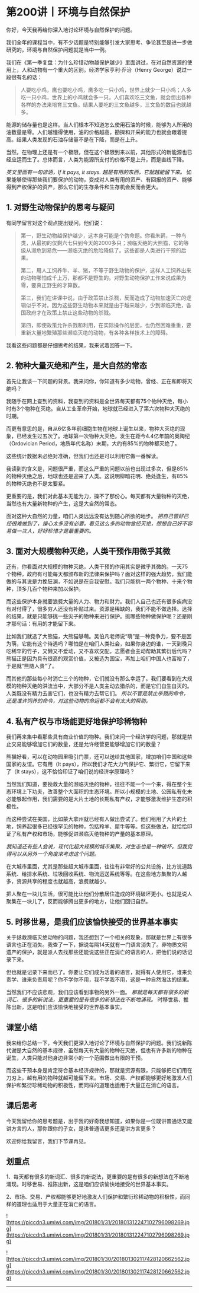 # 第200讲丨环境与自然保护

你好，今天我再给你深入地讨论环境与自然保护的问题。

我们全年的课程当中，有不少话题是特别能够引发大家思考、争论甚至是进一步做研究的，环境与自然保护问题就是当中一例。

我们在《第一季复盘：为什么珍惜动物越保护越少》里面讲过，在对自然资源的使用上，人和动物有一个重大的区别。经济学家亨利·乔治（Henry George）说过一段很有名的话：

> 人要吃小鸡，鹰也要吃小鸡，鹰多吃一只小鸡，世界上就少一只小鸡；人多吃一只小鸡，世界上的小鸡就会多一只。人们喜欢吃三文鱼，就会想出各种各样的办法来培育三文鱼。结果人要吃的三文鱼越多，三文鱼的数目也就越多。

能源的储存量也是这样。当人们根本不知道怎么使用石油的时候，能够为人所用的油数量是零。人们越懂得使用，油的价格越高，勘探和开采的能力也就会跟着提高。结果人类发现的石油存储量不是在下降，而是在上升。

当然，在物理上还是有一个极限，但在这个极限到来以前，其他形式的新能源也已经应运而生了。总体而言，人类为能源所支付的价格不是上升，而是直线下降。

 *英文里面有一句谚语，If it pays, it stays. 越是有用的东西，它就越能留下来。* 如果能够使得那些我们要保护的动物，变成对人类有用的资产、有回报的资产、能够得到产权保护的资产，那么它们的生存条件和生存机会反而会更大。

## 1. 对野生动物保护的思考与疑问

有同学留言对这个观点提出疑问，他们说：

> 第一，野生动物越保护越少，这本身可能是个伪命题。你看朱鹮，一种鸟类，从最初的仅剩六七只到今天的2000多只；濒临灭绝的大熊猫，它的等级从濒危到易危——濒临灭绝的危险降低了。这些都是人类进行干预的后果。
> 
> 
> 
> 第二，用人工饲养牛、羊、猪，不等于野生动物的保护，这样人工饲养出来的动物哪怕成千上万，那都不是野生的。对野生动物保护工作来说成果为零，要真正野生的才算数。
> 
> 
> 
> 第三，我们在讲课中说，由于政策禁止杀戮，反而造成了动物加速灭亡的逻辑似乎不对。因为这些野生动物本来就是由于越来越少，少到濒临灭绝，各国政府才在政策上禁止这些动物的杀戮。
> 
> 
> 
> 第四，即使政策允许杀戮和利用，在实际操作的层面，也仍然困难重重，要重新大量地繁殖那些濒临灭绝的动物，有各种各样技术上的障碍。

我看这些问题都是仔细思考的结果，我来试着回答一下。

## 2. 物种大量灭绝和产生，是大自然的常态

首先让我谈一下问题的背景。我来问你，你知道有多少动物，曾经、正在和即将灭绝吗？

我随手在网上查到的资料，我查到的资料是全世界每天都有75个物种灭绝，每小时有3个物种在灭绝。自从工业革命开始，地球就已经进入了第六次物种大灭绝的时期。

而更有意思的是，自从6亿多年前细胞生物在地球上诞生以来，物种大灭绝的现象，已经发生过五次了。地球第一次物种大灭绝，发生在距今4.4亿年前的奥陶纪（Ordovician Period，地质年代名称）末期，大约有85%的物种都灭绝了。

这些统计数据未必绝对准确，但我们也还是可以利用它做一番解读。

我读到的含义是，问题很严重，而这么严重的问题以前也出现过多次，但是85%的物种灭绝之后，地球也还是迎来了人类。这说明柳暗花明、绝处逢生，有85%的物种灭绝也不是太要紧。

更重要的是，我们对此基本无能为力，操不了那份心。每天都有大量物种的灭绝，当然也有大量新物种的产生，这是大自然的常态。

面对这种大自然的力量，咱们人类远远没有达到随心所欲的地步。 *把自己管好已经很难做到了，操心太多没有必要。看见这么多的动物曾经灭绝，想想自己好不容易做一次人，好好珍惜才是最重要的。*

## 3. 面对大规模物种灭绝，人类干预作用微乎其微

还有，你看面对大规模的物种灭绝，人类干预的作用其实是微乎其微的。一天75个物种，政府有可能每天都颁布新的法律来保护吗？面对这样的强大趋势，我们能做的与其说是力挽狂澜，不如说是在自我安慰。我们只能挑一两个物种、十来个物种，顶多几百个物种来加以保护。

而这些保护本身就要浪费大量的人力、物力和财力。我们人自己也还有很多疾病没有对付得了，很多穷人还没有补贴过来。资源是稀缺的，我们不能不做选择。选择的结果，就是只能够挑一些尖子的物种来进行保护。挑哪些物种做保护呢？还是刚才那句话：有用的才能留下来。

比如我们就选了大熊猫，大熊猫够萌。吴伯凡老师说“萌”是一种竞争力，要不是因为萌，它能有这个待遇吗？哪怕是在咱们人类社会，如果你身边的谁，一天到晚只吃稀罕的竹子，又懒又不爱动，又不喜欢交配，志愿者会主动帮助其繁衍后代吗？熊猫正是因为具有很高的观赏价值，又被选为国宝，再加上咱们中国人也富裕了，于是就“熊随人贵”了。

而其他的那些每小时消亡三个的物种，它们就没有那么幸运了。我们要看到在大规模的物种灭绝的洪流当中，大部分不是人类主动去猎杀的，而是它们自生自灭的。人类既没有精力去害它们，也没有精力去帮它们。 *所以不管是禁止杀戮的命令，还是准许饲养的命令，对这些动物的命运都不会有太大的帮助。*

## 4. 私有产权与市场能更好地保护珍稀物种

我们再来集中看那些具有商业价值的物种。我们来问一个经济学的问题，那就是禁止交易能够增加它们的数量，还是允许经营更能够增加它们的数量？

熊猫好看，可以在动物园里吸引门票，还可以送给其他国家，增加咱们中国和这些国家的友谊。它有用（It pays），所以我们才花大力气保护它、繁衍它，它留下来了（It stays），这不恰恰印证了咱们说的经济学原理吗？

当然我们知道，要挽救大量的濒临灭绝的物种，往往不能一个一个来，得在整个生态环境上下功夫，改善整个大面积的生态环境。所以小规模的土地、公园私有化未必能够起作用，我们需要的是大片土地的长期私有产权，才能够激发维护生态的积极性。

而这种尝试在美国，比如蒙大拿州就已经有人做出尝试了。他们租用了大片的土地，饲养起很多已经很罕见的物种，包括羚羊、犀牛等等。但这些做法，就恰恰印证了私有产权和市场，能够促进濒临灭绝物种的产量的基本原理。

 *我知道还有些人会说，现代化超大规模的城市集聚，对生态也是一种破坏。但我觉得可以从另外一个角度来考虑这个问题。*

在大城市里面，尤其是那些超大城市里面，往往有非常好的公共设施，比方说道路系统、给排水系统、垃圾回收系统、物流运送系统等等。在这些地方集聚的人越多，资源共享的程度也就越高，浪费就越少。

把人聚在一块儿生活，很可能比让他们分散居住造成的环境破坏更小。也就是说人聚集在一块儿了，反而能够腾出更多的地方，让他们回归自然。

## 5. 时移世易，是我们应该愉快接受的世界基本事实

关于拯救濒临灭绝动物的问题，我还想到了一个相关的现象，那就是世界上有很多语言也正在消失。我查了一下，据说每隔14天就有一门语言消失了。非物质文明遗产的保护，就是派人去找那些还能说这些正在消亡的语言的人，把他们说的话记录下来。

但也就是记录下来而已了。你要让它们成为活着的语言，就得有人使用它，谁来负责学、谁来负责用呢？你不学你不用，我不学我不用，这是一种自然淘汰的结果。

当然我们不应该悲观，我们应该看到事物的另外一面。 *那就是每天都有很多的新词汇、很多的新说法，更重要的是有很多的新想法在不断地涌现。* 时移世易、推陈出新，这是咱们应该愉快地接受的世界基本事实。

## 课堂小结

我来给你总结一下，今天我们更深入地讨论了环境与自然保护的问题。我们说新陈代谢是大自然的基本规律，虽然每天有大量的物种在灭绝，但也有许多新的物种在诞生，人类只能对他身边非常小的一个范围做出有限的干预。

而这些干预本身是肯定符合基本经济规律的，那就是资源有限，只能够把它们用在刀刃上，越有用的物种就越可能留下来。市场、交易、产权都能够更好地激发人们保护和繁衍珍稀动物的积极性，而同样的道理也适用于大量正在消亡的语言。

## 课后思考

今天我留给你的思考题是，出于我的好奇我想知道，如果你是一位既讲普通话又能讲方言的人，那你跟你的子女，是讲普通话更多还是讲方言更多？

欢迎你给我留言，我们下节课再见。

## 划重点

1、每天都有很多的新词汇、很多的新说法，更重要的是有很多的新想法在不断地涌现。时移世易、推陈出新，这是咱们应该愉快地接受的世界基本事实。

2、市场、交易、产权都能够更好地激发人们保护和繁衍珍稀动物的积极性，而同样的道理也适用于大量正在消亡的语言。


![https://piccdn3.umiwi.com/img/201801/31/201801312247102796098269.jpg](https://piccdn3.umiwi.com/img/201801/31/201801312247102796098269.jpg)

![https://piccdn3.umiwi.com/img/201801/30/201801302117428120662562.jpg](https://piccdn3.umiwi.com/img/201801/30/201801302117428120662562.jpg)

---
